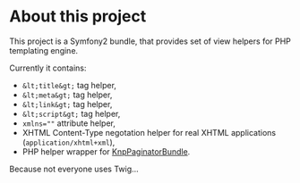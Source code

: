 <!---
# This file is part of the ChillDev ViewHelpers bundle.
#
# @author Rafał Wrzeszcz <rafal.wrzeszcz@wrzasq.pl>
# @copyright 2012 - 2013 © by Rafał Wrzeszcz - Wrzasq.pl.
# @version 0.1.3
# @since 0.0.1
# @package ChillDev\Bundle\ViewHelpersBundle
-->

# About this project

This project is a Symfony2 bundle, that provides set of view helpers for PHP templating engine.

Currently it contains:

-   `&lt;title&gt;` tag helper,
-   `&lt;meta&gt;` tag helper,
-   `&lt;link&gt;` tag helper,
-   `&lt;script&gt;` tag helper,
-   `xmlns=""` attribute helper,
-   XHTML Content-Type negotation helper for real XHTML applications (`application/xhtml+xml`),
-   PHP helper wrapper for [KnpPaginatorBundle](https://github.com/KnpLabs/KnpPaginatorBundle).

Because not everyone uses Twig…
